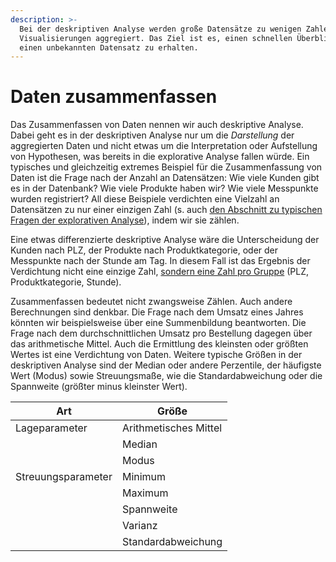 ```yaml
---
description: >-
  Bei der deskriptiven Analyse werden große Datensätze zu wenigen Zahlen und
  Visualisierungen aggregiert. Das Ziel ist es, einen schnellen Überblick über
  einen unbekannten Datensatz zu erhalten.
---
```


# Daten zusammenfassen

Das Zusammenfassen von Daten nennen wir auch deskriptive Analyse. Dabei geht es in der deskriptiven Analyse nur um die _Darstellung_ der aggregierten Daten und nicht etwas um die Interpretation oder Aufstellung von Hypothesen, was bereits in die explorative Analyse fallen würde. Ein typisches und gleichzeitig extremes Beispiel für die Zusammenfassung von Daten ist die Frage nach der Anzahl an Datensätzen: Wie viele Kunden gibt es in der Datenbank? Wie viele Produkte haben wir? Wie viele Messpunkte wurden registriert? All diese Beispiele verdichten eine Vielzahl an Datensätzen zu nur einer einzigen Zahl (s. auch [den Abschnitt zu typischen Fragen der explorativen Analyse](broken-reference)), indem wir sie zählen.

Eine etwas differenzierte deskriptive Analyse wäre die Unterscheidung der Kunden nach PLZ, der Produkte nach Produktkategorie, oder der Messpunkte nach der Stunde am Tag. In diesem Fall ist das Ergebnis der Verdichtung nicht eine einzige Zahl, [sondern eine Zahl pro Gruppe](broken-reference) (PLZ, Produktkategorie, Stunde).

Zusammenfassen bedeutet nicht zwangsweise Zählen. Auch andere Berechnungen sind denkbar. Die Frage nach dem Umsatz eines Jahres könnten wir beispielsweise über eine Summenbildung beantworten. Die Frage nach dem durchschnittlichen Umsatz pro Bestellung dagegen über das arithmetische Mittel. Auch die Ermittlung des kleinsten oder größten Wertes ist eine Verdichtung von Daten. Weitere typische Größen in der deskriptiven Analyse sind der Median oder andere Perzentile, der häufigste Wert (Modus) sowie Streuungsmaße, wie die Standardabweichung oder die Spannweite (größter minus kleinster Wert).

| Art                | Größe                  |
| ------------------ | ---------------------- |
| Lageparameter      | Arithmetisches  Mittel |
|                    | Median                 |
|                    | Modus                  |
| Streuungsparameter | Minimum                |
|                    | Maximum                |
|                    | Spannweite             |
|                    | Varianz                |
|                    | Standardabweichung     |
